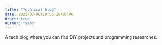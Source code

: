```yaml
---
title: "Technical blog"
date: 2023-08-06T10:56:28+06:00
draft: true
author: "yanb"
---
```


A tech blog where you can find DIY projects and programming researches.
